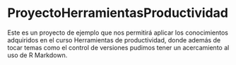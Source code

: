 # ProyectoHerramientasProductividad
Este es un proyecto de ejemplo que nos permitirá aplicar los conocimientos adquiridos en el curso Herramientas de productividad, donde además de tocar temas como el control de versiones pudimos tener un acercamiento al uso de R Markdown.
